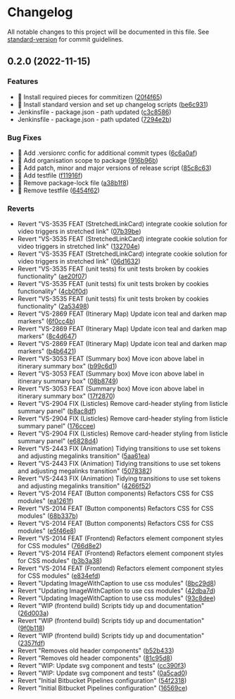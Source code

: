# Changelog

All notable changes to this project will be documented in this file. See [standard-version](https://github.com/conventional-changelog/standard-version) for commit guidelines.

## 0.2.0 (2022-11-15)


### Features

* 🎸 Install required pieces for commitizen ([20f4f65](https://github.com/visitscotland/design-system/commit/20f4f6546189c7b6749e976167b5b4aa5b470455))
* 🎸 Install standard version and set up changelog scripts ([be6c931](https://github.com/visitscotland/design-system/commit/be6c931b3a7611bde6611886e906b9291cf2342b))
* Jenkinsfile - package.json - path updated ([c3c8586](https://github.com/visitscotland/design-system/commit/c3c85867921ff1e75ef1a79d593c00323a249522))
* Jenkinsfile - package.json - path updated ([7294e2b](https://github.com/visitscotland/design-system/commit/7294e2bf313efded97f79c31852664146b581cf4))


### Bug Fixes

* 🐛 Add .versionrc confic for additional commit types ([6c6a0af](https://github.com/visitscotland/design-system/commit/6c6a0af7516298768635f4cb16cc3a1688941555))
* 🐛 Add organisation scope to package ([916b96b](https://github.com/visitscotland/design-system/commit/916b96b6ada5989d9b2933a009cc8acc5a0491ec))
* 🐛 Add patch, minor and major versions of release script ([85c8c63](https://github.com/visitscotland/design-system/commit/85c8c63c8f871f1c3a10c76f09521f23641d895c))
* 🐛 Add testfile ([f11916f](https://github.com/visitscotland/design-system/commit/f11916f787ca78d3cad6579ee1fc2ba32e05355f))
* 🐛 Remove package-lock file ([a38b1f8](https://github.com/visitscotland/design-system/commit/a38b1f8489c192575f0fe87770567077caf8839c))
* 🐛 Remove testfile ([6454f62](https://github.com/visitscotland/design-system/commit/6454f623c445bb8b273873249204f88545b2309e))


### Reverts

* Revert "VS-3535 FEAT (StretchedLinkCard) integrate cookie solution for video triggers in stretched link" ([07b39be](https://github.com/visitscotland/design-system/commit/07b39bea0ffea3582cf94466b18183e50b1bf79d))
* Revert "VS-3535 FEAT (StretchedLinkCard) integrate cookie solution for video triggers in stretched link" ([132704e](https://github.com/visitscotland/design-system/commit/132704e245f4957339069f8dccfe1a481e7ce7d8))
* Revert "VS-3535 FEAT (StretchedLinkCard) integrate cookie solution for video triggers in stretched link" ([06d1632](https://github.com/visitscotland/design-system/commit/06d1632988f2cf665b21d25df9739a230e2d9333))
* Revert "VS-3535 FEAT (unit tests) fix unit tests broken by cookies functionality" ([ae20f07](https://github.com/visitscotland/design-system/commit/ae20f077b3d6b87028642076eeeb3e9786b3191b))
* Revert "VS-3535 FEAT (unit tests) fix unit tests broken by cookies functionality" ([4cb0f0d](https://github.com/visitscotland/design-system/commit/4cb0f0d0ddd597c95cef5df8e263c42572e84491))
* Revert "VS-3535 FEAT (unit tests) fix unit tests broken by cookies functionality" ([2a53498](https://github.com/visitscotland/design-system/commit/2a5349860aa3512c31ecc0a484dd7b4b0b3e57a8))
* Revert "VS-2869 FEAT (Itinerary Map) Update icon teal and darken map markers" ([6f0cc4b](https://github.com/visitscotland/design-system/commit/6f0cc4b2a5cb59273ac770b4c84bddda003505d1))
* Revert "VS-2869 FEAT (Itinerary Map) Update icon teal and darken map markers" ([8c4d647](https://github.com/visitscotland/design-system/commit/8c4d647ae8a179032a001a0e875eacdc03bfe386))
* Revert "VS-2869 FEAT (Itinerary Map) Update icon teal and darken map markers" ([b4b6421](https://github.com/visitscotland/design-system/commit/b4b6421413e0b39ade397177bfe366a1d445e02a))
* Revert "VS-3053 FEAT (Summary box) Move icon above label in itinerary summary box" ([b99c6d1](https://github.com/visitscotland/design-system/commit/b99c6d1cf2db31db0e9fbeadf473f63236a12efb))
* Revert "VS-3053 FEAT (Summary box) Move icon above label in itinerary summary box" ([08b8749](https://github.com/visitscotland/design-system/commit/08b87499450088a11168077226c292a1ea42389a))
* Revert "VS-3053 FEAT (Summary box) Move icon above label in itinerary summary box" ([17f2870](https://github.com/visitscotland/design-system/commit/17f2870a27e211de79e8c9409a44cfb2b8472ca3))
* Revert "VS-2904 FIX (Listicles) Remove card-header styling from listicle summary panel" ([b8ac8df](https://github.com/visitscotland/design-system/commit/b8ac8df4d631abaa3f80b31d105de77b552a7ceb))
* Revert "VS-2904 FIX (Listicles) Remove card-header styling from listicle summary panel" ([176ccee](https://github.com/visitscotland/design-system/commit/176ccee8df7765c932e1d46175c04b3cbeef5ccb))
* Revert "VS-2904 FIX (Listicles) Remove card-header styling from listicle summary panel" ([e6828d4](https://github.com/visitscotland/design-system/commit/e6828d47429601bbfd940d9968f6430ab23cf1c7))
* Revert "VS-2443 FIX (Animation) Tidying transitions to use set tokens and adjusting megalinks transition" ([5aa61ea](https://github.com/visitscotland/design-system/commit/5aa61ea0bddbb88711e11b12eeadfa49ed09bf74))
* Revert "VS-2443 FIX (Animation) Tidying transitions to use set tokens and adjusting megalinks transition" ([5078382](https://github.com/visitscotland/design-system/commit/50783820fe8da33126f566e13520dac5ba3fbec3))
* Revert "VS-2443 FIX (Animation) Tidying transitions to use set tokens and adjusting megalinks transition" ([4266f52](https://github.com/visitscotland/design-system/commit/4266f525d412923530b889e5450e799e2d0407a9))
* Revert "VS-2014 FEAT (Button components) Refactors CSS for CSS modules" ([ea1261f](https://github.com/visitscotland/design-system/commit/ea1261f713a855fc77d27e0841c352b9c1152d6a))
* Revert "VS-2014 FEAT (Button components) Refactors CSS for CSS modules" ([68b337b](https://github.com/visitscotland/design-system/commit/68b337b1f8d0c7b4e841d0486d5ec76bc2434513))
* Revert "VS-2014 FEAT (Button components) Refactors CSS for CSS modules" ([e5f46e8](https://github.com/visitscotland/design-system/commit/e5f46e8b4fe5a233e02669ee022293c70c6f90ef))
* Revert "VS-2014 FEAT (Frontend) Refactors element component styles for CSS modules" ([766d8e2](https://github.com/visitscotland/design-system/commit/766d8e233dcaf5f60a08e74045c655aca72d2705))
* Revert "VS-2014 FEAT (Frontend) Refactors element component styles for CSS modules" ([b3b3a38](https://github.com/visitscotland/design-system/commit/b3b3a38727fea5325a8ead1eb880602ba98cf057))
* Revert "VS-2014 FEAT (Frontend) Refactors element component styles for CSS modules" ([e834efd](https://github.com/visitscotland/design-system/commit/e834efd6d4783318361ee6db5d4fcbe281997c79))
* Revert "Updating ImageWithCaption to use css modules" ([8bc29d8](https://github.com/visitscotland/design-system/commit/8bc29d83265ebe7bac1b693c8eb6801a966f9965))
* Revert "Updating ImageWithCaption to use css modules" ([42dba7d](https://github.com/visitscotland/design-system/commit/42dba7dc8480465ee94cbb211fcf9c85e0ba433e))
* Revert "Updating ImageWithCaption to use css modules" ([93c8dee](https://github.com/visitscotland/design-system/commit/93c8dee9e1f8ebc578e14ce35c091b91c5587472))
* Revert "WIP (frontend build) Scripts tidy up and documentation" ([26d003a](https://github.com/visitscotland/design-system/commit/26d003a2015becaba7899b30d67969a8d5690c37))
* Revert "WIP (frontend build) Scripts tidy up and documentation" ([9f0b118](https://github.com/visitscotland/design-system/commit/9f0b118549627d944d1ce04cad18a7358029fc4d))
* Revert "WIP (frontend build) Scripts tidy up and documentation" ([2357fdf](https://github.com/visitscotland/design-system/commit/2357fdfb76abe1ea219a68de87a20870f4e2316d))
* Revert "Removes old header components" ([b52b433](https://github.com/visitscotland/design-system/commit/b52b43364e7066182b62cf755d004d6416275807))
* Revert "Removes old header components" ([81c95d8](https://github.com/visitscotland/design-system/commit/81c95d801b1ccfc25a55b38291e8fc4ec62c245f))
* Revert "WIP: Update svg component and tests" ([cc390f3](https://github.com/visitscotland/design-system/commit/cc390f343196f21f15291fc80b7e50359d2c3514))
* Revert "WIP: Update svg component and tests" ([0a5cad0](https://github.com/visitscotland/design-system/commit/0a5cad02013f40e80f6755f46175443d114f44e7))
* Revert "Initial Bitbucket Pipelines configuration" ([54f2318](https://github.com/visitscotland/design-system/commit/54f23187ea76ceda94745b73f683efb19abcbc31))
* Revert "Initial Bitbucket Pipelines configuration" ([16569ce](https://github.com/visitscotland/design-system/commit/16569ce61c200ec4bc46436c27edd59e0495c326))
